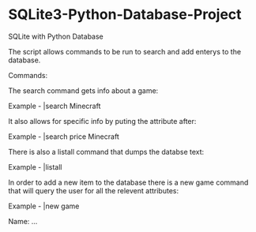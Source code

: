 # SQLite3-Python-Database-Project
SQLite with Python Database

The script allows commands to be run to search and add enterys to the database.

Commands:

The search command gets info about a game:

Example - |search Minecraft

It also allows for specific info by puting the attribute after:

Example - |search price Minecraft

There is also a listall command that dumps the databse text:

Example - |listall

In order to add a new item to the database there is a new game command
that will query the user for all the relevent attributes:

Example - |new game

Name: 
...
